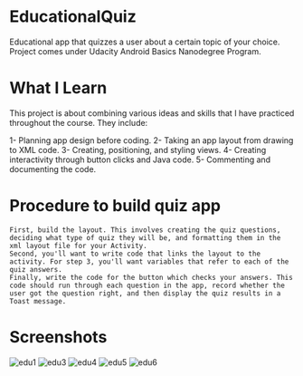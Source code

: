 # EducationalQuiz
Educational app that quizzes a user about a certain topic of your choice. Project comes under Udacity Android Basics Nanodegree Program.

# What I Learn
This project is about combining various ideas and skills that I have practiced throughout the course. They include:

   1- Planning app design before coding.
   2- Taking an app layout from drawing to XML code.
   3- Creating, positioning, and styling views.
   4- Creating interactivity through button clicks and Java code.
   5- Commenting and documenting the code.

# Procedure to build quiz app
    First, build the layout. This involves creating the quiz questions, deciding what type of quiz they will be, and formatting them in the xml layout file for your Activity.
    Second, you'll want to write code that links the layout to the activity. For step 3, you'll want variables that refer to each of the quiz answers.
    Finally, write the code for the button which checks your answers. This code should run through each question in the app, record whether the user got the question right, and then display the quiz results in a Toast message.

# Screenshots
![edu1](https://cloud.githubusercontent.com/assets/28901635/26429001/db0ef7e2-40e4-11e7-87fb-c922a857fcd5.JPG)
![edu3](https://cloud.githubusercontent.com/assets/28901635/26429003/db19a96c-40e4-11e7-8b39-cc1ef93df7fc.JPG)
![edu4](https://cloud.githubusercontent.com/assets/28901635/26429002/db17c804-40e4-11e7-84ff-a03caec4b251.JPG)
![edu5](https://cloud.githubusercontent.com/assets/28901635/26429005/db24c504-40e4-11e7-81b7-57943a265f66.JPG)
![edu6](https://cloud.githubusercontent.com/assets/28901635/26429007/db68003a-40e4-11e7-9a16-38934a4d929e.JPG)

